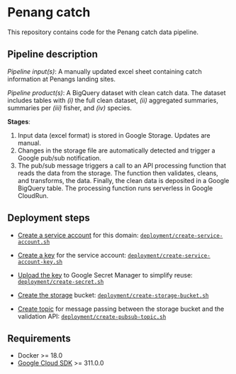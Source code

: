 Penang catch
================

This repository contains code for the Penang catch data pipeline.

## Pipeline description

*Pipeline input(s)*: A manually updated excel sheet containing catch
information at Penangs landing sites.

*Pipeline product(s)*: A BigQuery dataset with clean catch data. The
dataset includes tables with *(i)* the full clean dataset, *(ii)*
aggregated summaries, summaries per *(iii)* fisher, and *(iv)* species.

**Stages**:

1.  Input data (excel format) is stored in Google Storage. Updates are
    manual.
2.  Changes in the storage file are automatically detected and trigger a
    Google pub/sub notification.
3.  The pub/sub message triggers a call to an API processing function
    that reads the data from the storage. The function then validates,
    cleans, and transforms, the data. Finally, the clean data is
    deposited in a Google BigQuery table. The processing function runs
    serverless in Google CloudRun.

## Deployment steps

  - [Create a service
    account](https://cloud.google.com/iam/docs/creating-managing-service-accounts)
    for this domain:
    [`deployment/create-service-account.sh`](deployment/create-service-account.sh)

  - [Create a
    key](https://cloud.google.com/iam/docs/creating-managing-service-account-keys)
    for the service account:
    [`deployment/create-service-account-key.sh`](deployment/create-service-account-key.sh)

  - [Upload the
    key](https://cloud.google.com/secret-manager/docs/creating-and-accessing-secrets#secretmanager-create-secret-cli)
    to Google Secret Manager to simplify reuse:
    [`deployment/create-secret.sh`](deployment/create-secret.sh)

  - [Create the
    storage](https://cloud.google.com/storage/docs/creating-buckets)
    bucket:
    [`deployment/create-storage-bucket.sh`](deployment/create-storage-bucket.sh)

  - [Create topic](https://cloud.google.com/pubsub/docs/admin) for
    message passing between the storage bucket and the validation API:
    [`deployment/create-pubsub-topic.sh`](deployment/create-pubsub-topic.sh)

## Requirements

  - Docker \>= 18.0
  - [Google Cloud SDK](https://cloud.google.com/sdk/docs/install) \>=
    311.0.0
